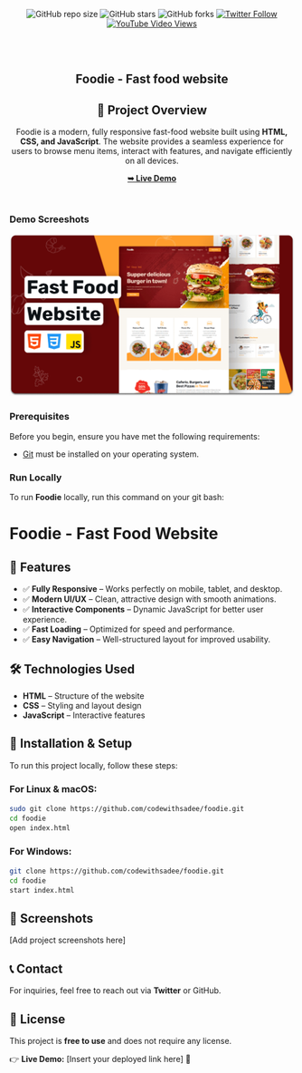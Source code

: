 <div align="center">
  
  ![GitHub repo size](https://img.shields.io/github/repo-size/codewithsadee/foodie)
  ![GitHub stars](https://img.shields.io/github/stars/codewithsadee/foodie?style=social)
  ![GitHub forks](https://img.shields.io/github/forks/codewithsadee/foodie?style=social)
[![Twitter Follow](https://img.shields.io/twitter/follow/codewithsadee_?style=social)](https://twitter.com/intent/follow?screen_name=codewithsadee_)
  [![YouTube Video Views](https://img.shields.io/youtube/views/5XnX83goEZo?style=social)](https://youtu.be/5XnX83goEZo)

  <br />
  <br />

  <h2 align="center">Foodie - Fast food website</h2>

 ## 📌 Project Overview
Foodie is a modern, fully responsive fast-food website built using **HTML, CSS, and JavaScript**. The website provides a seamless experience for users to browse menu items, interact with features, and navigate efficiently on all devices.


  <a href="https://mahabub2030.github.io/Food-"><strong>➥ Live Demo</strong></a>

</div>

<br />

### Demo Screeshots

![Foodie Desktop Demo](./readme-images/desktop.png "Desktop Demo")

### Prerequisites

Before you begin, ensure you have met the following requirements:

* [Git](https://git-scm.com/downloads "Download Git") must be installed on your operating system.

### Run Locally

To run **Foodie** locally, run this command on your git bash:

# Foodie - Fast Food Website




## 🎯 Features
- ✅ **Fully Responsive** – Works perfectly on mobile, tablet, and desktop.
- ✅ **Modern UI/UX** – Clean, attractive design with smooth animations.
- ✅ **Interactive Components** – Dynamic JavaScript for better user experience.
- ✅ **Fast Loading** – Optimized for speed and performance.
- ✅ **Easy Navigation** – Well-structured layout for improved usability.

## 🛠️ Technologies Used
- **HTML** – Structure of the website
- **CSS** – Styling and layout design
- **JavaScript** – Interactive features

## 🔧 Installation & Setup
To run this project locally, follow these steps:

### **For Linux & macOS:**
```sh
sudo git clone https://github.com/codewithsadee/foodie.git
cd foodie
open index.html
```

### **For Windows:**
```sh
git clone https://github.com/codewithsadee/foodie.git
cd foodie
start index.html
```

## 📸 Screenshots
[Add project screenshots here]

## 📞 Contact
For inquiries, feel free to reach out via **Twitter** or GitHub.

## 📜 License
This project is **free to use** and does not require any license.

👉 **Live Demo:** [Insert your deployed link here] 🚀
